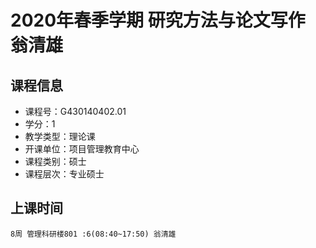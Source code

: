 # 2020年春季学期 研究方法与论文写作 翁清雄






## 课程信息

- 课程号：G430140402.01
- 学分：1
- 教学类型：理论课
- 开课单位：项目管理教育中心
- 课程类别：硕士
- 课程层次：专业硕士

## 上课时间

```
8周 管理科研楼801 :6(08:40~17:50) 翁清雄
```

